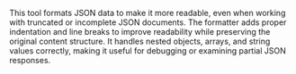This tool formats JSON data to make it more readable, even when working with truncated or incomplete JSON documents. The formatter adds proper indentation and line breaks to improve readability while preserving the original content structure. It handles nested objects, arrays, and string values correctly, making it useful for debugging or examining partial JSON responses.

<!-- Generated from commit: 30a947b5087dfd2ab6dcae7ed8ca594b3640786c -->